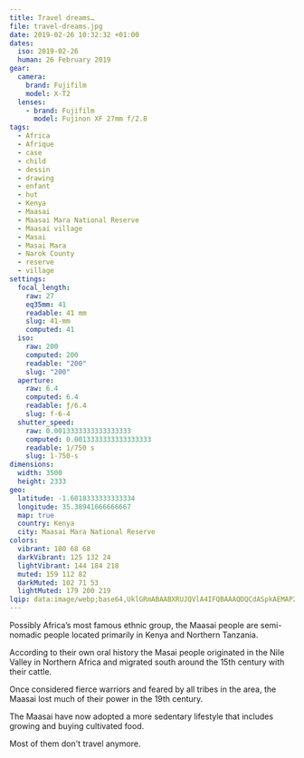 ```yaml
---
title: Travel dreams…
file: travel-dreams.jpg
date: 2019-02-26 10:32:32 +01:00
dates:
  iso: 2019-02-26
  human: 26 February 2019
gear:
  camera:
    brand: Fujifilm
    model: X-T2
  lenses:
    - brand: Fujifilm
      model: Fujinon XF 27mm f/2.8
tags:
  - Africa
  - Afrique
  - case
  - child
  - dessin
  - drawing
  - enfant
  - hut
  - Kenya
  - Maasai
  - Maasai Mara National Reserve
  - Maasai village
  - Masai
  - Masai Mara
  - Narok County
  - reserve
  - village
settings:
  focal_length:
    raw: 27
    eq35mm: 41
    readable: 41 mm
    slug: 41-mm
    computed: 41
  iso:
    raw: 200
    computed: 200
    readable: "200"
    slug: "200"
  aperture:
    raw: 6.4
    computed: 6.4
    readable: ƒ/6.4
    slug: f-6-4
  shutter_speed:
    raw: 0.0013333333333333333
    computed: 0.0013333333333333333
    readable: 1/750 s
    slug: 1-750-s
dimensions:
  width: 3500
  height: 2333
geo:
  latitude: -1.6018333333333334
  longitude: 35.38941666666667
  map: true
  country: Kenya
  city: Maasai Mara National Reserve
colors:
  vibrant: 180 68 68
  darkVibrant: 125 132 24
  lightVibrant: 144 184 218
  muted: 159 112 82
  darkMuted: 102 71 53
  lightMuted: 179 200 219
lqip: data:image/webp;base64,UklGRmABAABXRUJQVlA4IFQBAAAQDQCdASpkAEMAP22gwVi0rD+qNBRrs/AtiWMDsB0R1QQA3N+lTXySB8cBdZld8SoxlQ5GEoNNWIhnGxD5V/wzI0e5BAhLgiSMGqT+2ySS6qkeFkTScLeuxs2Welkp4wsi2cZDYrKg7AHmgYCQF3syLACGnPB86WZ8Zr8G8RYK4N6YYaXujan336XXBH9i7+L8ecGIvav7eL49INiQJNx7AX4rg3PRYSPhTJ5ZXTjeTzQrc5IHrP2a6ME1Ye94U1b9ECLenZ5GbePox1+tORR1UcDUv0H5UkKtDTuKFTHCHAZzZhDgV1vZjABSu1AXh9R4cwFRD3Uyxw9AanuZuvEh6pXY+Nj+3/N5PBTCzTNNnjjG6/9IrI7XacglcAWDH2DoCFM9C3wARXRYwTuNAUAqUb5Ev7pnMiFbvwyg52//yzyn+SUJrRU3FXpZYU8HadXKNAAA
---
```


Possibly Africa’s most famous ethnic group, the Maasai people are semi-nomadic people located primarily in Kenya and Northern Tanzania.

According to their own oral history the Masai people originated in the Nile Valley in Northern Africa and migrated south around the 15th century with their cattle.

Once considered fierce warriors and feared by all tribes in the area, the Maasai lost much of their power in the 19th century.

The Maasai have now adopted a more sedentary lifestyle that includes growing and buying cultivated food.

Most of them don't travel anymore.
